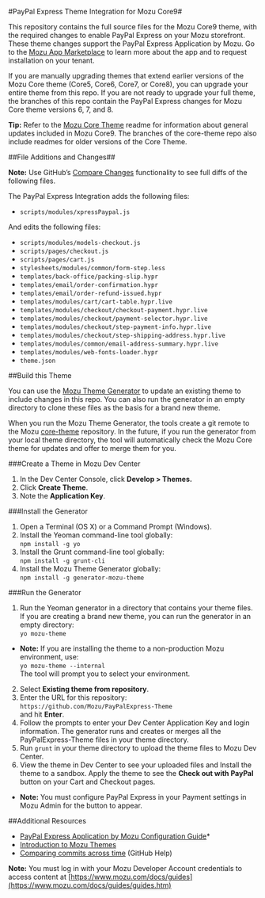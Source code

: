 #PayPal Express Theme Integration for Mozu Core9#

This repository contains the full source files for the Mozu Core9 theme, with the required changes to enable PayPal Express on your Mozu storefront. These theme changes support the PayPal Express Application by Mozu. Go to the [Mozu App Marketplace](https://www.mozu.com/marketplace) to learn more about the app and to request installation on your tenant.

If you are manually upgrading themes that extend earlier versions of the Mozu Core theme (Core5, Core6, Core7, or Core8), you can upgrade your entire theme from this repo. If you are not ready to upgrade your full theme, the branches of this repo contain the PayPal Express changes for Mozu Core theme versions 6, 7, and 8. 

**Tip:** Refer to the [Mozu Core Theme](https://github.com/Mozu/core-theme) readme for information about general updates included in Mozu Core9. The branches of the core-theme repo also include readmes for older versions of the Core Theme.

##File Additions and Changes##

**Note:** Use GitHub’s [Compare Changes](https://help.github.com/articles/comparing-commits-across-time/) functionality to see full diffs of the following files.

The PayPal Express Integration adds the following files:
* `scripts/modules/xpressPaypal.js`

And edits the following files:
* `scripts/modules/models-checkout.js`
* `scripts/pages/checkout.js`
* `scripts/pages/cart.js`
* `stylesheets/modules/common/form-step.less`
* `templates/back-office/packing-slip.hypr`
* `templates/email/order-confirmation.hypr`
* `templates/email/order-refund-issued.hypr`
* `templates/modules/cart/cart-table.hypr.live`
* `templates/modules/checkout/checkout-payment.hypr.live`
* `templates/modules/checkout/payment-selector.hypr.live`
* `templates/modules/checkout/step-payment-info.hypr.live`
* `templates/modules/checkout/step-shipping-address.hypr.live`
* `templates/modules/common/email-address-summary.hypr.live`
* `templates/modules/web-fonts-loader.hypr`
* `theme.json`

##Build this Theme

You can use the [Mozu Theme Generator](https://www.npmjs.com/package/generator-mozu-theme) to update an existing theme to include changes in this repo. You can also run the generator in an empty directory to clone these files as the basis for a brand new theme. 

When you run the Mozu Theme Generator, the tools create a git remote to the Mozu [core-theme](https://github.com/Mozu/core-theme/tree/master) repository. In the future, if you run the generator from your local theme directory, the tool will automatically check the Mozu Core theme for updates and offer to merge them for you.

###Create a Theme in Mozu Dev Center
1.	In the Dev Center Console, click **Develop > Themes.**
2.	Click **Create Theme**.
3.	Note the **Application Key**.

###Install the Generator
1.	Open a Terminal (OS X) or a Command Prompt (Windows).
2.	Install the Yeoman command-line tool globally: <br/>
`npm install -g yo`
3.	Install the Grunt command-line tool globally: <br/>
`npm install -g grunt-cli`
4.	Install the Mozu Theme Generator globally:<br/>
`npm install -g generator-mozu-theme`

###Run the Generator
1.	Run the Yeoman generator in a directory that contains your theme files. If you are creating a brand new theme, you can run the generator in an empty directory: <br/>
`yo mozu-theme`<br/>
   - **Note:** If you are installing the theme to a non-production Mozu environment, use: <br/> `yo mozu-theme --internal`
<br/>The tool will prompt you to select your environment.
2.	Select **Existing theme from repository**.
3.	Enter the URL for this repository:<br/> `https://github.com/Mozu/PayPalExpress-Theme`<br/> and hit **Enter**.
4.	Follow the prompts to enter your Dev Center Application Key and login information. The generator runs and creates or merges all the PayPalExpress-Theme files in your theme directory.
5.	Run `grunt` in your theme directory to upload the theme files to Mozu Dev Center.
6.	View the theme in Dev Center to see your uploaded files and Install the theme to a sandbox. Apply the theme to see the **Check out with PayPal** button on your Cart and Checkout pages. <br/>
   - **Note:** You must configure PayPal Express in your Payment settings in Mozu Admin for the button to appear.


##Additional Resources
* [PayPal Express Application by Mozu Configuration Guide](https://www.mozu.com/docs/guides/mozu-apps/paypal-express-app-by-mozu.htm)*
* [Introduction to Mozu Themes](https://www.mozu.com/docs/developer/themes/introduction.htm)
* [Comparing commits across time](https://help.github.com/articles/comparing-commits-across-time/) (GitHub Help) 

**Note:** You must log in with your Mozu Developer Account credentials to access content at [https://www.mozu.com/docs/guides](https://www.mozu.com/docs/guides/guides.htm)

